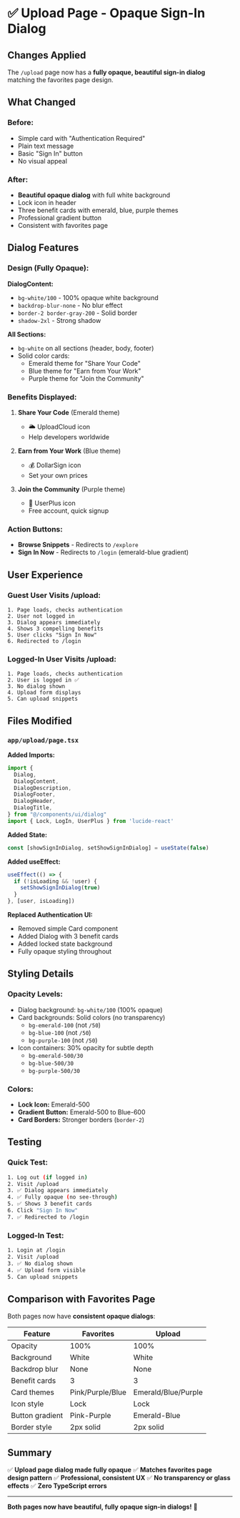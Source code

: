 # ✅ Upload Page - Opaque Sign-In Dialog

## Changes Applied

The `/upload` page now has a **fully opaque, beautiful sign-in dialog** matching the favorites page design.

## What Changed

### Before:
- Simple card with "Authentication Required"
- Plain text message
- Basic "Sign In" button
- No visual appeal

### After:
- **Beautiful opaque dialog** with full white background
- Lock icon in header
- Three benefit cards with emerald, blue, purple themes
- Professional gradient button
- Consistent with favorites page

## Dialog Features

### Design (Fully Opaque):

**DialogContent:**
- `bg-white/100` - 100% opaque white background
- `backdrop-blur-none` - No blur effect
- `border-2 border-gray-200` - Solid border
- `shadow-2xl` - Strong shadow

**All Sections:**
- `bg-white` on all sections (header, body, footer)
- Solid color cards:
  - Emerald theme for "Share Your Code"
  - Blue theme for "Earn from Your Work"
  - Purple theme for "Join the Community"

### Benefits Displayed:

1. **Share Your Code** (Emerald theme)
   - 🌥️ UploadCloud icon
   - Help developers worldwide

2. **Earn from Your Work** (Blue theme)
   - 💰 DollarSign icon
   - Set your own prices

3. **Join the Community** (Purple theme)
   - 👤 UserPlus icon
   - Free account, quick signup

### Action Buttons:

- **Browse Snippets** - Redirects to `/explore`
- **Sign In Now** - Redirects to `/login` (emerald-blue gradient)

## User Experience

### Guest User Visits /upload:

```
1. Page loads, checks authentication
2. User not logged in
3. Dialog appears immediately
4. Shows 3 compelling benefits
5. User clicks "Sign In Now"
6. Redirected to /login
```

### Logged-In User Visits /upload:

```
1. Page loads, checks authentication
2. User is logged in ✅
3. No dialog shown
4. Upload form displays
5. Can upload snippets
```

## Files Modified

### `app/upload/page.tsx`

**Added Imports:**
```typescript
import {
  Dialog,
  DialogContent,
  DialogDescription,
  DialogFooter,
  DialogHeader,
  DialogTitle,
} from "@/components/ui/dialog"
import { Lock, LogIn, UserPlus } from 'lucide-react'
```

**Added State:**
```typescript
const [showSignInDialog, setShowSignInDialog] = useState(false)
```

**Added useEffect:**
```typescript
useEffect(() => {
  if (!isLoading && !user) {
    setShowSignInDialog(true)
  }
}, [user, isLoading])
```

**Replaced Authentication UI:**
- Removed simple Card component
- Added Dialog with 3 benefit cards
- Added locked state background
- Fully opaque styling throughout

## Styling Details

### Opacity Levels:
- Dialog background: `bg-white/100` (100% opaque)
- Card backgrounds: Solid colors (no transparency)
  - `bg-emerald-100` (not `/50`)
  - `bg-blue-100` (not `/50`)
  - `bg-purple-100` (not `/50`)
- Icon containers: 30% opacity for subtle depth
  - `bg-emerald-500/30`
  - `bg-blue-500/30`
  - `bg-purple-500/30`

### Colors:
- **Lock Icon:** Emerald-500
- **Gradient Button:** Emerald-500 to Blue-600
- **Card Borders:** Stronger borders (`border-2`)

## Testing

### Quick Test:
```bash
1. Log out (if logged in)
2. Visit /upload
3. ✅ Dialog appears immediately
4. ✅ Fully opaque (no see-through)
5. ✅ Shows 3 benefit cards
6. Click "Sign In Now"
7. ✅ Redirected to /login
```

### Logged-In Test:
```bash
1. Login at /login
2. Visit /upload
3. ✅ No dialog shown
4. ✅ Upload form visible
5. Can upload snippets
```

## Comparison with Favorites Page

Both pages now have **consistent opaque dialogs**:

| Feature | Favorites | Upload |
|---------|-----------|---------|
| Opacity | 100% | 100% |
| Background | White | White |
| Backdrop blur | None | None |
| Benefit cards | 3 | 3 |
| Card themes | Pink/Purple/Blue | Emerald/Blue/Purple |
| Icon style | Lock | Lock |
| Button gradient | Pink-Purple | Emerald-Blue |
| Border style | 2px solid | 2px solid |

## Summary

✅ **Upload page dialog made fully opaque**
✅ **Matches favorites page design pattern**
✅ **Professional, consistent UX**
✅ **No transparency or glass effects**
✅ **Zero TypeScript errors**

---

**Both pages now have beautiful, fully opaque sign-in dialogs!** 🎉
